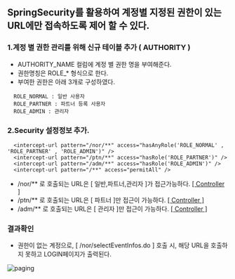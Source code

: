## SpringSecurity를 활용하여 계정별 지정된 권한이 있는 URL에만 접속하도록 제어 할 수 있다.

### 1.계정 별 권한 관리를 위해 신규 테이블 추가 ( AUTHORITY )

- AUTHORITY_NAME 컬럼에 계정 별 권한 명을 부여해준다.
- 권한명칭은 ROLE_* 형식으로 한다.
- 부여한 권한은 아래 3개로 구성하였다.
```
  ROLE_NORMAL : 일반 사용자
  ROLE_PARTNER : 파트너 등록 사용자
  ROLE_ADMIN : 관리자
```

### 2.Security 설정정보 추가.

```
  <intercept-url pattern="/nor/**" access="hasAnyRole('ROLE_NORMAL' , 'ROLE_PARTNER' , 'ROLE_ADMIN')" />
  <intercept-url pattern="/ptn/**" access="hasRole('ROLE_PARTNER')" />
  <intercept-url pattern="/adm/**" access="hasRole('ROLE_ADMIN')" />
  <intercept-url pattern="/**" access="permitAll" />
```

- /nor/** 로 호출되는 URL은 [ 일반,파트너,관리자 ]가 접근가능하다. <a href="https://github.com/Taesan94/OurNeighborhoodEvent/blob/master/src/main/java/woodong2/controller/normal/NormalController.java">[ Controller ]</a>
- /ptn/** 로 호출되는 URL은 [ 파트너 ]만 접근이 가능하다. <a href="https://github.com/Taesan94/OurNeighborhoodEvent/blob/master/src/main/java/woodong2/controller/partner/PartnerController.java">[ Controller ]</a>
- /adm/** 로 호출되는 URL은 [ 관리자 ]만 접근이 가능하다. <a href="https://github.com/Taesan94/OurNeighborhoodEvent/blob/master/src/main/java/woodong2/controller/partner/AdminController.java">[ Controller ]</a>

### 결과확인

- 권한이 없는 계정으로, [ /nor/selectEventInfos.do ] 호출 시, 해당 URL을 호출하지 못하고 LOGIN페이지가 출력된다.

![paging](../readmeSource/gif/authorization.gif)
